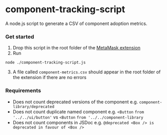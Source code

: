 # component-tracking-script

A node.js script to generate a CSV of component adoption metrics.

### Get started

1. Drop this script in the root folder of the [MetaMask extension](https://github.com/MetaMask/metamask-extension)
2. Run

```
node ./component-tracking-script.js
```

3. A file called `component-metrics.csv` should appear in the root folder of the extension if there are no errors

### Requirements

- Does not count deprecated versions of the component e.g. `component-library/deprecated`
- Does not count duplicate named component e.g. `<Button` `from '../../ui/button'` vs `<Button` `from '../../component-library`
- Does not count components in JSDoc e.g. `@deprecated <Box /> is deprecated in favour of <Box />`
